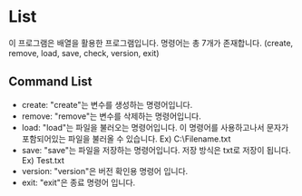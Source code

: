 # List
이 프로그램은 배열을 활용한 프로그램입니다.
명령어는 총 7개가 존재합니다. (create, remove, load, save, check, version, exit)

## Command List
* create: "create"는 변수를 생성하는 명령어입니다.
* remove: "remove"는 변수를 삭제하는 명령어입니다.
* load: "load"는 파일을 불러오는 명령어입니다. 이 명령어를 사용하고나서 문자가 포함되어있는 파일을 불러올 수 있습니다. Ex) C:\Filename.txt
* save: "save"는 파일을 저장하는 명령어입니다. 저장 방식은 txt로 저장이 됩니다. Ex) Test.txt
* version: "version"은 버전 확인용 명령어 입니다.
* exit: "exit"은 종료 명령어 입니다.
